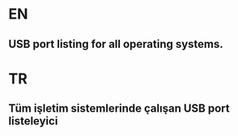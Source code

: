 # EN
## USB port listing for all operating systems.


# TR
## Tüm işletim sistemlerinde çalışan USB port listeleyici

